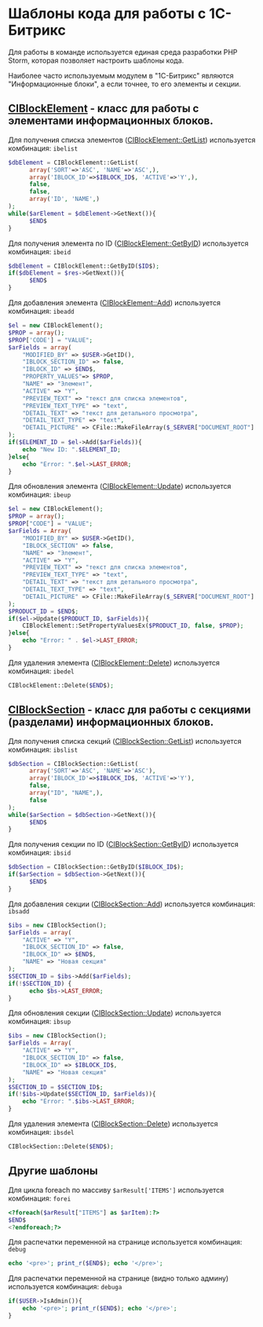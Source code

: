 Шаблоны кода для работы с 1С-Битрикс
====================================

Для работы в команде используется единая среда разработки PHP Storm, которая позволяет настроить шаблоны кода.

Наиболее часто используемым модулем в "1С-Битрикс" являются "Информационные блоки", а если точнее, то его элементы и 
секции.

## [CIBlockElement](http://dev.1c-bitrix.ru/api_help/iblock/classes/ciblockelement/index.php) - класс для работы с элементами информационных блоков.

Для получения списка элементов ([CIBlockElement::GetList](http://dev.1c-bitrix.ru/api_help/iblock/classes/ciblockelement/getlist.php)) используется комбинация: `ibelist`

```php
$dbElement = CIBlockElement::GetList(
      array('SORT'=>'ASC', 'NAME'=>'ASC',), 
      array('IBLOCK_ID'=>$IBLOCK_ID$, 'ACTIVE'=>'Y',), 
      false, 
      false, 
      array('ID', 'NAME',)
);
while($arElement = $dbElement->GetNext()){
      $END$
}
```

Для получения элемента по ID ([CIBlockElement::GetByID](http://dev.1c-bitrix.ru/api_help/iblock/classes/ciblockelement/getbyid.php)) используется комбинация: `ibeid`

```php
$dbElement = CIBlockElement::GetByID($ID$);
if($dbElement = $res->GetNext()){
      $END$
}
```

Для добавления элемента ([CIBlockElement::Add](http://dev.1c-bitrix.ru/api_help/iblock/classes/ciblockelement/add.php)) используется комбинация: `ibeadd`

```php
$el = new CIBlockElement();
$PROP = array();
$PROP['CODE'] = "VALUE";
$arFields = array(
    "MODIFIED_BY" => $USER->GetID(),
    "IBLOCK_SECTION_ID" => false,
    "IBLOCK_ID" => $END$,
    "PROPERTY_VALUES"=> $PROP,
    "NAME" => "Элемент",
    "ACTIVE" => "Y",
    "PREVIEW_TEXT" => "текст для списка элементов",
    "PREVIEW_TEXT_TYPE" => "text",
    "DETAIL_TEXT" => "текст для детального просмотра",
    "DETAIL_TEXT_TYPE" => "text",
    "DETAIL_PICTURE" => CFile::MakeFileArray($_SERVER["DOCUMENT_ROOT"]."/image.gif")
);
if($ELEMENT_ID = $el->Add($arFields)){
    echo "New ID: ".$ELEMENT_ID;
}else{
    echo "Error: ".$el->LAST_ERROR; 
}
```

Для обновления элемента ([CIBlockElement::Update](http://dev.1c-bitrix.ru/api_help/iblock/classes/ciblockelement/update.php)) используется комбинация: `ibeup`

```php
$el = new CIBlockElement();
$PROP = array();
$PROP["CODE"] = "VALUE";
$arFields = Array(
    "MODIFIED_BY" => $USER->GetID(),
    "IBLOCK_SECTION" => false,
    "NAME" => "Элемент",
    "ACTIVE" => "Y",
    "PREVIEW_TEXT" => "текст для списка элементов",
    "PREVIEW_TEXT_TYPE" => "text",
    "DETAIL_TEXT" => "текст для детального просмотра",
    "DETAIL_TEXT_TYPE" => "text",
    "DETAIL_PICTURE" => CFile::MakeFileArray($_SERVER["DOCUMENT_ROOT"]."/image.gif")
);
$PRODUCT_ID = $END$;
if($el->Update($PRODUCT_ID, $arFields)){
    CIBlockElement::SetPropertyValuesEx($PRODUCT_ID, false, $PROP); 
}else{
    echo "Error: " . $el->LAST_ERROR; 
}
```

Для удаления элемента ([CIBlockElement::Delete](http://dev.1c-bitrix.ru/api_help/iblock/classes/ciblockelement/delete.php)) используется комбинация: `ibedel`

```php
CIBlockElement::Delete($END$);
```

## [CIBlockSection](http://dev.1c-bitrix.ru/api_help/iblock/classes/ciblocksection/index.php) - класс для работы с секциями (разделами) информационных блоков.

Для получения списка секций ([CIBlockSection::GetList](http://dev.1c-bitrix.ru/api_help/iblock/classes/ciblocksection/getlist.php)) используется комбинация: `ibslist`

```php
$dbSection = CIBlockSection::GetList(
      array('SORT'=>'ASC', 'NAME'=>'ASC'), 
      array('IBLOCK_ID'=>$IBLOCK_ID$, 'ACTIVE'=>'Y'), 
      false,
      array("ID", "NAME",),
      false
);
while($arSection = $dbSection->GetNext()){
      $END$
}
```

Для получения секции по ID ([CIBlockSection::GetByID](http://dev.1c-bitrix.ru/api_help/iblock/classes/ciblocksection/getbyid.php)) используется комбинация: `ibsid`

```php
$dbSection = CIBlockSection::GetByID($IBLOCK_ID$);
if($arSection = $dbSection->GetNext()){
      $END$
}
```

Для добавления секции ([CIBlockSection::Add](http://dev.1c-bitrix.ru/api_help/iblock/classes/ciblocksection/add.php)) используется комбинация: `ibsadd`

```php
$ibs = new CIBlockSection();
$arFields = array(
    "ACTIVE" => "Y",
    "IBLOCK_SECTION_ID" => false,
    "IBLOCK_ID" => $END$,
    "NAME" => "Новая секция"
);
$SECTION_ID = $ibs->Add($arFields);
if(!$SECTION_ID) {
      echo $bs->LAST_ERROR;
}
```

Для обновления секции ([CIBlockSection::Update](http://dev.1c-bitrix.ru/api_help/iblock/classes/ciblocksection/update.php)) используется комбинация: `ibsup`

```php
$ibs = new CIBlockSection();
$arFields = Array(
    "ACTIVE" => "Y",
    "IBLOCK_SECTION_ID" => false,
    "IBLOCK_ID" => $IBLOCK_ID$,
    "NAME" => "Новая секция"
);
$SECTION_ID = $SECTION_ID$;
if(!$ibs->Update($SECTION_ID, $arFields)){
    echo "Error: ".$ibs->LAST_ERROR; 
}
```

Для удаления элемента ([CIBlockSection::Delete](http://dev.1c-bitrix.ru/api_help/iblock/classes/ciblocksection/delete.php)) используется комбинация: `ibsdel`

```php
CIBlockSection::Delete($END$);
```

## Другие шаблоны

Для цикла foreach  по массиву `$arResult['ITEMS']` используется комбинация: `forei`

```php
<?foreach($arResult["ITEMS"] as $arItem):?>
$END$
<?endforeach;?>
```

Для распечатки переменной на странице используется комбинация: `debug`

```php
echo '<pre>'; print_r($END$); echo '</pre>';
```

Для распечатки переменной на странице (видно только админу) используется комбинация: `debuga`

```php
if($USER->IsAdmin()){
    echo '<pre>'; print_r($END$); echo '</pre>';
}
```

